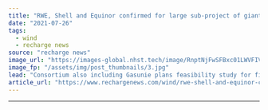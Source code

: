 ```yaml
---
title: "RWE, Shell and Equinor confirmed for large sub-project of giant AquaVentus H2 plan"
date: "2021-07-26"
tags: 
  - wind
  - recharge news
source: "recharge news"
image_url: "https://images-global.nhst.tech/image/RnptNjFwSFBxc01LWVFIVFFtRnUyK25PNFpKUHc2TWNZMmpuYzdXYjdRcz0=/nhst/binary/25d1951aa7eacea341d1c0c3d4aef9a0"
image_fp: "/assets/img/post_thumbnails/3.jpg"
lead: "Consortium also including Gasunie plans feasibility study for first 300MW offshore wind-to-hydrogen electrolyser in North Sea by 2028 to proof concept"
article_url: "https://www.rechargenews.com/wind/rwe-shell-and-equinor-confirmed-for-large-sub-project-of-giant-aquaventus-h2-plan/2-1-1044399"
---
```


---
